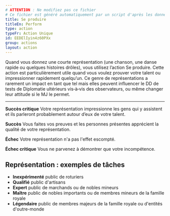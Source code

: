 ```yaml
---
# ATTENTION : Ne modifiez pas ce fichier
# Ce fichier est généré automatiquement par un script d'après les données du module Foundry VTT officiel et de sa traduction
title: Se produire
titleEn: Perform
type: action
typeFr: Action Unique
id: EEDElIyin4z60PXx
group: actions
layout: action
---
```

Quand vous donnez une courte représentation (une chanson, une danse rapide ou quelques histoires drôles), vous utilisez l’action Se produire. Cette action est particulièrement utile quand vous voulez prouver votre talent ou impressionner rapidement quelqu’un. Ce genre de représentations a rarement un impact en tant que tel mais elles peuvent influencer le DD de tests de Diplomatie ultérieurs vis‑à‑vis des observateurs, ou même changer leur attitude si le MJ le permet.<br>

----

**Succès critique** Votre représentation impressionne les gens qui y assistent et ils parleront probablement autour d’eux de votre talent.

**Succès** Vous faites vos preuves et les personnes présentes apprécient la qualité de votre représentation.

**Échec** Votre représentation n'a pas l'effet escompté.

**Échec critique** Vous ne parvenez à démontrer que votre incompétence.

## Représentation : exemples de tâches

- **Inexpérimenté** public de roturiers
- **Qualifié** public d'artisans
- **Expert** public de marchands ou de nobles mineurs
- **Maître** public de nobles importants ou de membres mineurs de la famille royale
- **Légendaire** public de membres majeurs de la famille royale ou d'entités d'outre-monde

